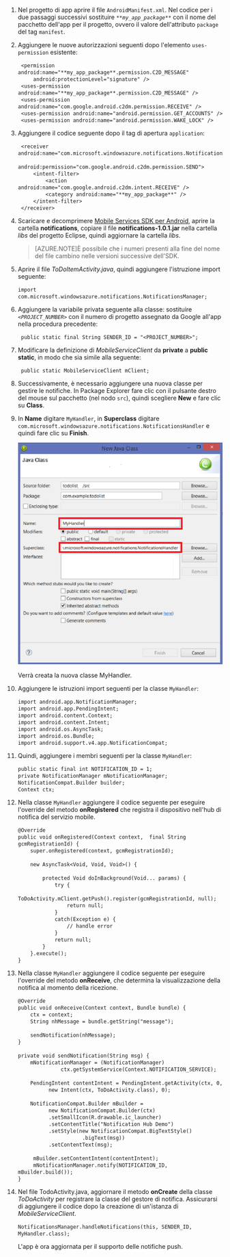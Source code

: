 1. Nel progetto di app aprire il file `AndroidManifest.xml`. Nel codice per i due passaggi successivi sostituire _`**my_app_package**`_ con il nome del pacchetto dell'app per il progetto, ovvero il valore dell'attributo `package` del tag `manifest`. 

2. Aggiungere le nuove autorizzazioni seguenti dopo l'elemento `uses-permission` esistente:

        <permission android:name="**my_app_package**.permission.C2D_MESSAGE" 
            android:protectionLevel="signature" />
        <uses-permission android:name="**my_app_package**.permission.C2D_MESSAGE" /> 
        <uses-permission android:name="com.google.android.c2dm.permission.RECEIVE" />
        <uses-permission android:name="android.permission.GET_ACCOUNTS" />
        <uses-permission android:name="android.permission.WAKE_LOCK" />

3. Aggiungere il codice seguente dopo il tag di apertura `application`:

        <receiver android:name="com.microsoft.windowsazure.notifications.NotificationsBroadcastReceiver"
            						 	android:permission="com.google.android.c2dm.permission.SEND">
            <intent-filter>
                <action android:name="com.google.android.c2dm.intent.RECEIVE" />
                <category android:name="**my_app_package**" />
            </intent-filter>
        </receiver>


4. Scaricare e decomprimere [Mobile Services SDK per Android], aprire la cartella **notifications**, copiare il file **notifications-1.0.1.jar** nella cartella *libs* del progetto Eclipse, quindi aggiornare la cartella *libs*.

    > [AZURE.NOTE]È possibile che i numeri presenti alla fine del nome del file cambino nelle versioni successive dell'SDK.

5.  Aprire il file *ToDoItemActivity.java*, quindi aggiungere l'istruzione import seguente:

		import com.microsoft.windowsazure.notifications.NotificationsManager;


6. Aggiungere la variabile privata seguente alla classe: sostituire _`<PROJECT_NUMBER>`_ con il numero di progetto assegnato da Google all'app nella procedura precedente:

		public static final String SENDER_ID = "<PROJECT_NUMBER>";

7. Modificare la definizione di *MobileServiceClient* da **private** a **public static**, in modo che sia simile alla seguente:

		public static MobileServiceClient mClient;



9. Successivamente, è necessario aggiungere una nuova classe per gestire le notifiche. In Package Explorer fare clic con il pulsante destro del mouse sul pacchetto (nel nodo `src`), quindi scegliere **New** e fare clic su **Class**.

10. In **Name** digitare `MyHandler`, in **Superclass** digitare `com.microsoft.windowsazure.notifications.NotificationsHandler` e quindi fare clic su **Finish**.

	![](./media/mobile-services-android-get-started-push/mobile-services-android-create-class.png)

	Verrà creata la nuova classe MyHandler.

11. Aggiungere le istruzioni import seguenti per la classe `MyHandler`:

		import android.app.NotificationManager;
		import android.app.PendingIntent;
		import android.content.Context;
		import android.content.Intent;
		import android.os.AsyncTask;
		import android.os.Bundle;
		import android.support.v4.app.NotificationCompat;

	
12. Quindi, aggiungere i membri seguenti per la classe `MyHandler`:

		public static final int NOTIFICATION_ID = 1;
		private NotificationManager mNotificationManager;
		NotificationCompat.Builder builder;
		Context ctx;


13. Nella classe `MyHandler` aggiungere il codice seguente per eseguire l'override del metodo **onRegistered** che registra il dispositivo nell'hub di notifica del servizio mobile.

		@Override
		public void onRegistered(Context context,  final String gcmRegistrationId) {
		    super.onRegistered(context, gcmRegistrationId);
	
		    new AsyncTask<Void, Void, Void>() {
		    		    	
		    	protected Void doInBackground(Void... params) {
		    		try {
		    		    ToDoActivity.mClient.getPush().register(gcmRegistrationId, null);
		    		    return null;
	    		    }
	    		    catch(Exception e) { 
			    		// handle error    		    
	    		    }
					return null;  		    
	    		}
		    }.execute();
		}



14. Nella classe `MyHandler` aggiungere il codice seguente per eseguire l'override del metodo **onReceive**, che determina la visualizzazione della notifica al momento della ricezione.

		@Override
		public void onReceive(Context context, Bundle bundle) {
		    ctx = context;
		    String nhMessage = bundle.getString("message");
	
		    sendNotification(nhMessage);
		}
	
		private void sendNotification(String msg) {
			mNotificationManager = (NotificationManager)
		              ctx.getSystemService(Context.NOTIFICATION_SERVICE);
	
		    PendingIntent contentIntent = PendingIntent.getActivity(ctx, 0,
		          new Intent(ctx, ToDoActivity.class), 0);
	
		    NotificationCompat.Builder mBuilder =
		          new NotificationCompat.Builder(ctx)
		          .setSmallIcon(R.drawable.ic_launcher)
		          .setContentTitle("Notification Hub Demo")
		          .setStyle(new NotificationCompat.BigTextStyle()
		                     .bigText(msg))
		          .setContentText(msg);
	
		     mBuilder.setContentIntent(contentIntent);
		     mNotificationManager.notify(NOTIFICATION_ID, mBuilder.build());
		}


15. Nel file TodoActivity.java, aggiornare il metodo **onCreate** della classe *ToDoActivity* per registrare la classe del gestore di notifica. Assicurarsi di aggiungere il codice dopo la creazione di un'istanza di *MobileServiceClient*.


		NotificationsManager.handleNotifications(this, SENDER_ID, MyHandler.class);

    L'app è ora aggiornata per il supporto delle notifiche push.

<!-- URLs. -->
[Mobile Services SDK per Android]: http://aka.ms/Iajk6q

<!---HONumber=July15_HO2-->